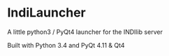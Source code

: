 # IndiLauncher
A little python3 / PyQt4 launcher for the INDIlib server


Built with Python 3.4 and PyQt 4.11 & Qt4
